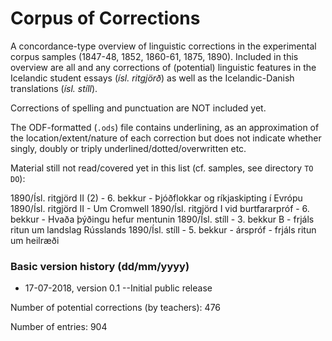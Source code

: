 # Corpus of Corrections

A concordance-type overview of linguistic corrections in the experimental corpus samples (1847-48, 1852, 1860-61, 1875, 1890). Included in this overview are all and any corrections of (potential) linguistic features in the Icelandic student essays (*ísl. ritgjörð*) as well as the Icelandic-Danish translations (*ísl. stíll*). 

Corrections of spelling and punctuation are NOT included yet. 

The ODF-formatted (`.ods`) file contains underlining, as an approximation of the location/extent/nature of each correction but does not indicate whether singly, doubly or triply underlined/dotted/overwritten etc.

Material still not read/covered yet in this list (cf. samples, see directory `TO DO`): 

1890/Ísl. ritgjörd II (2) - 6. bekkur - Þjóðflokkar og ríkjaskipting í Evrópu
1890/Ísl. ritgjörd II - Um Cromwell
1890/Ísl. ritgjörd I vid burtfararpróf - 6. bekkur - Hvaða þýðingu hefur mentunin
1890/Ísl. stíll - 3. bekkur B - frjáls ritun um landslag Rússlands
1890/Ísl. stíll - 5. bekkur - árspróf - frjáls ritun um heilræði


### Basic version history (dd/mm/yyyy)

- 17-07-2018, version 0.1
--Initial public release

Number of potential corrections (by teachers): 476

Number of entries: 904
